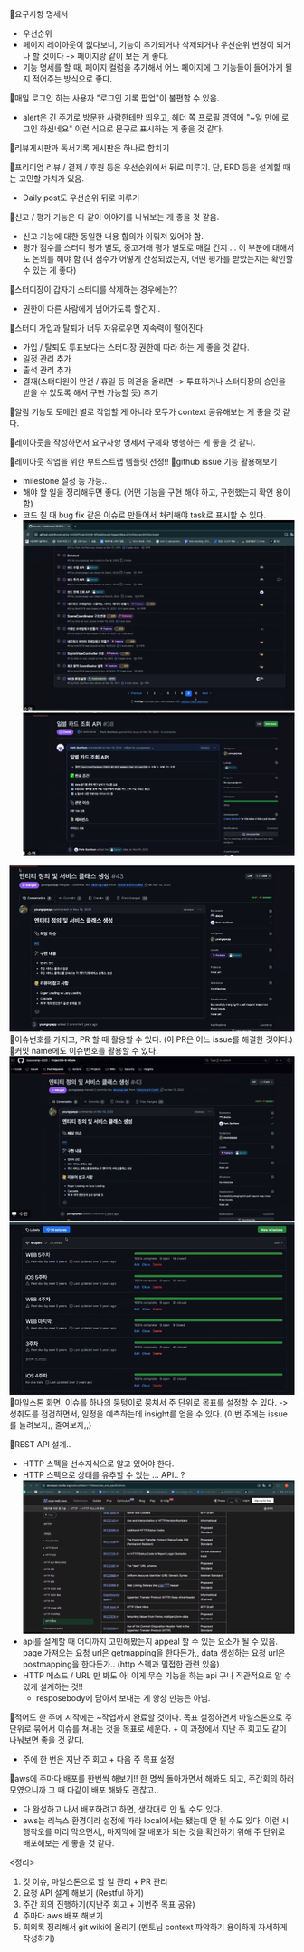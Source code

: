 📌요구사항 명세서
- 우선순위
- 페이지 레이아웃이 없다보니, 기능이 추가되거나 삭제되거나 우선순위 변경이 되거나 할 것이다 -> 페이지랑 같이 보는 게 좋다.
- 기능 명세를 할 때, 페이지 컬럼을 추가해서 어느 페이지에 그 기능들이 들어가게 될지 적어주는 방식으로 좋다.

📌매일 로그인 하는 사용자 "로그인 기록 팝업"이 불편할 수 있음.
- alert은 긴 주기로 방문한 사람한테만 띄우고, 헤더 쪽 프로필 영역에 "~일 만에 로그인 하셨네요" 이런 식으로 문구로 표시하는 게 좋을 것 같다.

📌리뷰게시판과 독서기록 게시판은 하나로 합치기

📌프리미엄 리뷰 / 결제 / 후원 등은 우선순위에서 뒤로 미루기. 단, ERD 등을 설계할 때는 고민할 가치가 있음.
- Daily post도 우선순위 뒤로 미루기

📌신고 / 평가 기능은 다 같이 이야기를 나눠보는 게 좋을 것 같음.
- 신고 기능에 대한 동일한 내용 합의가 이뤄져 있어야 함.
- 평가 점수를 스터디 평가 별도, 중고거래 평가 별도로 매길 건지 ... 이 부분에 대해서도 논의를 해야 함 (내 점수가 어떻게 산정되었는지, 어떤 평가를 받았는지는 확인할 수 있는 게 좋다)

📌스터디장이 갑자기 스터디를 삭제하는 경우에는??
- 권한이 다른 사람에게 넘어가도록 할건지..

📌스터디 가입과 탈퇴가 너무 자유로우면 지속력이 떨어진다.
- 가입 / 탈퇴도 투표보다는 스터디장 권한에 따라 하는 게 좋을 것 같다.
- 일정 관리 추가
- 출석 관리 추가
- 결재(스터디원이 안건 / 휴일 등 의견을 올리면 -> 투표하거나 스터디장의 승인을 받을 수 있도록 해서 구현 가능할 듯) 추가

📌알림 기능도 도메인 별로 작업할 게 아니라 모두가 context 공유해보는 게 좋을 것 같다.


📌레이아웃을 작성하면서 요구사항 명세서 구체화 병행하는 게 좋을 것 같다.

🥕레이아웃 작업을 위한 부트스트랩 템플릿 선정!!
🥕github issue 기능 활용해보기
- milestone 설정 등 가능..
- 해야 할 일을 정리해두면 좋다. (어떤 기능을 구현 해야 하고, 구현했는지 확인 용이함)
- 코드 칠 때 bug fix 같은 이슈로 만들어서 처리해야 task로 표시할 수 있다.
![](../image/Pasted%20image%2020240508204801.png)
![](../image/Pasted%20image%2020240508204856.png)

![](../image/Pasted%20image%2020240508204959.png)
📌이슈번호를 가지고, PR 할 때 활용할 수 있다. (이 PR은 어느 issue를 해결한 것이다.)
📌커밋 name에도 이슈번호를 활용할 수 있다.
![](../image/Pasted%20image%2020240508205030.png)
![](../image/Pasted%20image%2020240508205154.png)
📌마일스톤 화면. 이슈를 하나의 뭉텅이로 뭉쳐서 주 단위로 목표를 설정할 수 있다.
-> 성취도를 점검하면서, 일정을 예측하는데 insight를 얻을 수 있다. (이번 주에는 issue를 늘려보자,, 줄여보자,,)

🥕REST API 설계.. 
- HTTP 스펙을 선수지식으로 알고 있어야 한다.
- HTTP 스펙으로 상태를 유추할 수 있는 ... API.. ?
![](../image/Pasted%20image%2020240508210549.png)
- api를 설계할 때 어디까지 고민해봤는지  appeal 할 수 있는 요소가 될 수 있음. page 가져오는 요청 url은 getmapping을 한다든가,, data 생성하는 요청 url은 postmapping을 한다든가.. (http 스펙과 밀접한 관련 있음)
- HTTP 메소드 / URL 만 봐도 아! 이게 무슨 기능을 하는 api 구나 직관적으로 알 수 있게 설계하는 것!!
  - resposebody에 담아서 보내는 게 항상 만능은 아님.



🥕적어도 한 주에 시작에는 ~작업까지 완료할 것이다. 목표 설정하면서 마일스톤으로 주단위로 묶어서 이슈를 쳐내는 것을 목표로 세운다. + 이 과정에서 지난 주 회고도 같이 나눠보면 좋을 것 같다.
- 주에 한 번은 지난 주 회고 + 다음 주 목표 설정

🥕aws에 주마다 배포를 한번씩 해보기!! 한 명씩 돌아가면서 해봐도 되고, 주간회의 하러 모였으니까 그 때 다같이 배포 해봐도 괜찮고..
- 다 완성하고 나서 배포하려고 하면, 생각대로 안 될 수도 있다.
- aws는 리눅스 환경이라 설정에 따라 local에서는 됐는데 안 될 수도 있다. 이런 시행착오를 미리 막으면서,, 마지막에 잘 배포가 되는 것을 확인하기 위해 주 단위로 배포해보는 게 좋을 것 같다.


<정리>
1. 깃 이슈, 마일스톤으로 할 일 관리 + PR 관리
2. 요청 API 설계 해보기 (Restful 하게)
3. 주간 회의 진행하기(지난주 회고 + 이번주 목표 공유)
4. 주마다 aws 배포 해보기
5. 회의록 정리해서 git wiki에 올리기 (멘토님 context 파악하기 용이하게 자세하게 작성하기)
